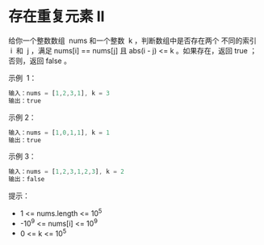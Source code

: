 # 存在重复元素 II

给你一个整数数组  nums 和一个整数  k ，判断数组中是否存在两个 不同的索引  i  和  j ，满足 nums[i] == nums[j] 且 abs(i - j) <= k 。如果存在，返回 true ；否则，返回 false 。

示例  1：

```ts
输入：nums = [1,2,3,1], k = 3
输出：true
```

示例 2：

```ts
输入：nums = [1,0,1,1], k = 1
输出：true
```

示例 3：

```ts
输入：nums = [1,2,3,1,2,3], k = 2
输出：false
```

提示：

- 1 <= nums.length <= 10<sup>5</sup>
- -10<sup>9</sup> <= nums[i] <= 10<sup>9</sup>
- 0 <= k <= 10<sup>5</sup>
